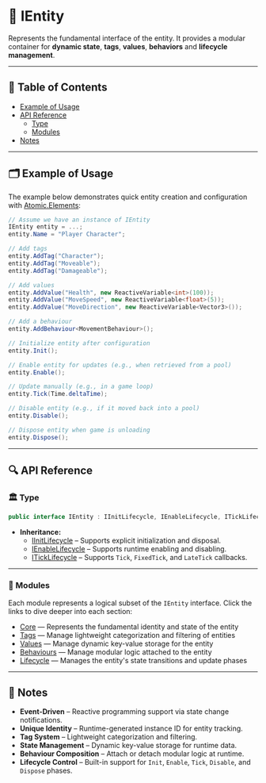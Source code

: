 # 🧩 IEntity

Represents the fundamental interface of the entity. It provides a modular container for **dynamic
state**, **tags**, **values**, **behaviors** and **lifecycle management**.

---

## 📑 Table of Contents

- [Example of Usage](#-example-of-usage)
- [API Reference](#-api-reference)
    - [Type](#-type)
    - [Modules](#-modules)
- [Notes](#-notes)

---

## 🗂 Example of Usage

The example below demonstrates quick entity creation and configuration with [Atomic.Elements](../../Elements/Manual.md):

```csharp
// Assume we have an instance of IEntity
IEntity entity = ...;
entity.Name = "Player Character";

// Add tags
entity.AddTag("Character");
entity.AddTag("Moveable");
entity.AddTag("Damageable");

// Add values
entity.AddValue("Health", new ReactiveVariable<int>(100));
entity.AddValue("MoveSpeed", new ReactiveVariable<float>(5));
entity.AddValue("MoveDirection", new ReactiveVariable<Vector3>());

// Add a behaviour
entity.AddBehaviour<MovementBehaviour>();

// Initialize entity after configuration
entity.Init();

// Enable entity for updates (e.g., when retrieved from a pool)
entity.Enable();

// Update manually (e.g., in a game loop)
entity.Tick(Time.deltaTime);

// Disable entity (e.g., if it moved back into a pool)
entity.Disable();

// Dispose entity when game is unloading
entity.Dispose();
```

---

## 🔍 API Reference

### 🏛️ Type <div id="-type"></div>

```csharp
public interface IEntity : IInitLifecycle, IEnableLifecycle, ITickLifecycle
``` 

- **Inheritance:**
    - [IInitLifecycle](../Lifecycle/Sources/IInitLifecycle.md) – Supports explicit initialization and disposal.
    - [IEnableLifecycle](../Lifecycle/Sources/IEnableLifecycle.md) – Supports runtime enabling and disabling.
    - [ITickLifecycle](../Lifecycle/Sources/ITickLifecycle.md) – Supports `Tick`, `FixedTick`, and `LateTick` callbacks.

---

### 🧩 Modules

Each module represents a logical subset of the `IEntity` interface. Click the links to dive deeper into each section:

- [Core](IEntityCore.md) — Represents the fundamental identity and state of the entity
- [Tags](IEntityTags.md) — Manage lightweight categorization and filtering of entities
- [Values](IEntityValues.md) — Manage dynamic key-value storage for the entity
- [Behaviours](IEntityBehaviours.md) — Manage modular logic attached to the entity
- [Lifecycle](IEntityLifecycle.md) — Manages the entity's state transitions and update phases

---

## 📝 Notes

- **Event-Driven** – Reactive programming support via state change notifications.
- **Unique Identity** – Runtime-generated instance ID for entity tracking.
- **Tag System** – Lightweight categorization and filtering.
- **State Management** – Dynamic key-value storage for runtime data.
- **Behaviour Composition** – Attach or detach modular logic at runtime.
- **Lifecycle Control** – Built-in support for `Init`, `Enable`, `Tick`, `Disable`, and `Dispose` phases.
